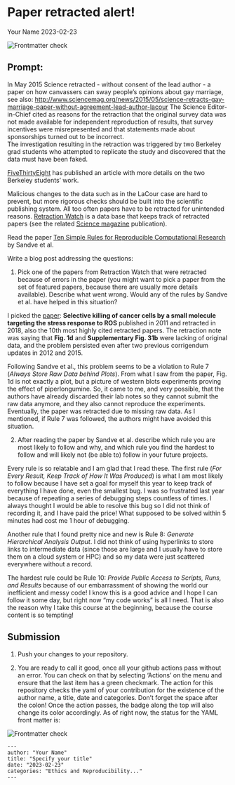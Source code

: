 Paper retracted alert!
================
Your Name
2023-02-23

![Frontmatter check](../../actions/workflows/check-yaml.yaml/badge.svg)

## Prompt:

In May 2015 Science retracted - without consent of the lead author - a
paper on how canvassers can sway people’s opinions about gay marriage,
see also:
<http://www.sciencemag.org/news/2015/05/science-retracts-gay-marriage-paper-without-agreement-lead-author-lacour>
The Science Editor-in-Chief cited as reasons for the retraction that the
original survey data was not made available for independent reproduction
of results, that survey incentives were misrepresented and that
statements made about sponsorships turned out to be incorrect.<br> The
investigation resulting in the retraction was triggered by two Berkeley
grad students who attempted to replicate the study and discovered that
the data must have been faked.

[FiveThirtyEight](https://fivethirtyeight.com/features/how-two-grad-students-uncovered-michael-lacour-fraud-and-a-way-to-change-opinions-on-transgender-rights/)
has published an article with more details on the two Berkeley students’
work.

Malicious changes to the data such as in the LaCour case are hard to
prevent, but more rigorous checks should be built into the scientific
publishing system. All too often papers have to be retracted for
unintended reasons. [Retraction Watch](https://retractionwatch.com/) is
a data base that keeps track of retracted papers (see the related
[Science
magazine](https://www.sciencemag.org/news/2018/10/what-massive-database-retracted-papers-reveals-about-science-publishing-s-death-penalty)
publication).

Read the paper [Ten Simple Rules for Reproducible Computational
Research](https://journals.plos.org/ploscompbiol/article?id=10.1371/journal.pcbi.1003285)
by Sandve et al.

Write a blog post addressing the questions:

1.  Pick one of the papers from Retraction Watch that were retracted
    because of errors in the paper (you might want to pick a paper from
    the set of featured papers, because there are usually more details
    available). Describe what went wrong. Would any of the rules by
    Sandve et al. have helped in this situation?

I picked the [paper](https://www.nature.com/articles/s41586-018-0284-y):
**Selective killing of cancer cells by a small molecule targeting the
stress response to ROS** published in 2011 and retracted in 2018, also
the 10th most highly cited retracted papers. The retraction note was
saying that **Fig. 1d** and **Supplementary Fig. 31b** were lacking of
original data, and the problem persisted even after two previous
corrigendum updates in 2012 and 2015.

Following Sandve et al., this problem seems to be a violation to Rule 7
(*Always Store Raw Data behind Plots*). From what I saw from the paper,
Fig. 1d is not exactly a plot, but a picture of western blots
experiments proving the effect of piperlongumine. So, it came to me, and
very possible, that the authors have already discarded their lab notes
so they cannot submit the raw data anymore, and they also cannot
reproduce the experiments. Eventually, the paper was retracted due to
missing raw data. As I mentioned, if Rule 7 was followed, the authors
might have avoided this situation.

2.  After reading the paper by Sandve et al. describe which rule you are
    most likely to follow and why, and which rule you find the hardest
    to follow and will likely not (be able to) follow in your future
    projects.

Every rule is so relatable and I am glad that I read these. The first
rule (*For Every Result, Keep Track of How It Was Produced*) is what I
am most likely to follow because I have set a goal for myself this year
to keep track of everything I have done, even the smallest bug. I was so
frustrated last year because of repeating a series of debugging steps
countless of times. I always thought I would be able to resolve this bug
so I did not think of recording it, and I have paid the price! What
supposed to be solved within 5 minutes had cost me 1 hour of debugging.

Another rule that I found pretty nice and new is Rule 8: *Generate
Hierarchical Analysis Output*. I did not think of using hyperlinks to
store links to intermediate data (since those are large and I usually
have to store them on a cloud system or HPC) and so my data were just
scattered everywhere without a record.

The hardest rule could be Rule 10: *Provide Public Access to Scripts,
Runs, and Results* because of our embarrassment of showing the world our
inefficient and messy code! I know this is a good advice and I hope I
can follow it some day, but right now “my code works” is all I need.
That is also the reason why I take this course at the beginning, because
the course content is so tempting!

## Submission

1.  Push your changes to your repository.

2.  You are ready to call it good, once all your github actions pass
    without an error. You can check on that by selecting ‘Actions’ on
    the menu and ensure that the last item has a green checkmark. The
    action for this repository checks the yaml of your contribution for
    the existence of the author name, a title, date and categories.
    Don’t forget the space after the colon! Once the action passes, the
    badge along the top will also change its color accordingly. As of
    right now, the status for the YAML front matter is:

![Frontmatter check](../../actions/workflows/check-yaml.yaml/badge.svg)

    ---
    author: "Your Name"
    title: "Specify your title"
    date: "2023-02-23"
    categories: "Ethics and Reproducibility..."
    ---

